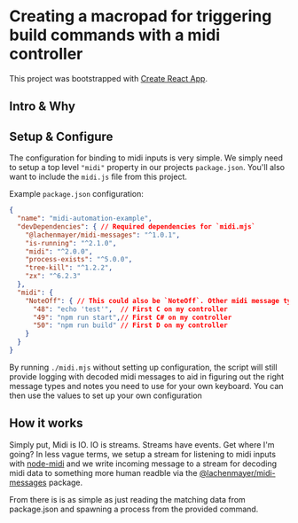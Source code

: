 # Creating a macropad for triggering build commands with a midi controller

This project was bootstrapped with [Create React App](https://github.com/facebook/create-react-app).

## Intro & Why

## Setup & Configure

The configuration for binding to midi inputs is very simple. We simply need to setup a top level `"midi"` property in our projects `package.json`. You'll also want to include the `midi.js` file from this project.

Example `package.json` configuration:

```json
{
  "name": "midi-automation-example",
  "devDependencies": { // Required dependencies for `midi.mjs`
    "@lachenmayer/midi-messages": "^1.0.1",
    "is-running": "^2.1.0",
    "midi": "^2.0.0",
    "process-exists": "^5.0.0",
    "tree-kill": "^1.2.2",
    "zx": "^6.2.3"
  },
  "midi": {
    "NoteOff": { // This could also be `NoteOff`. Other midi message types are not currently supported
      "48": "echo 'test'",  // First C on my controller
      "49": "npm run start",// First C# on my controller
      "50": "npm run build" // First D on my controller
    }
  }
}
```

By running `./midi.mjs` without setting up configuration, the script will still provide logging with decoded midi messages to aid in figuring out the right message types and notes you need to use for your own keyboard.  You can then use the values to set up your own configuration

## How it works

Simply put, Midi is IO.  IO is streams.  Streams have events.  Get where I'm going?
In less vague terms, we setup a stream for listening to midi inputs with [node-midi](https://github.com/justinlatimer/node-midi) and we write incoming message to a stream for decoding midi data to something more human readble via the [@lachenmayer/midi-messages](https://github.com/lachenmayer/midi-messages) package.

From there is is as simple as just reading the matching data from package.json and spawning a process from the provided command.  







